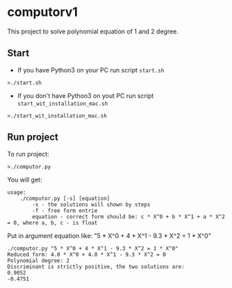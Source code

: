 # computorv1
This project to solve polynomial equation of 1 and 2 degree.
## Start
* If you have Python3 on your PC run script `start.sh`
```
>./start.sh
```
* If you don't have Python3 on yout PC run script `start_wit_installation_mac.sh`
```
>./start_wit_installation_mac.sh
```
## Run project
To run project:
```
>./computor.py
```
You will get:
```
usage:
	./computor.py [-s] [equation]
		-s - the solutions will shown by steps
		-f - free form entrie
		equation - correct form should be: c * X^0 + b * X^1 + a * X^2 = 0, where a, b, c - is float
```
Put in argument equation like: "5 * X^0 + 4 * X^1 - 9.3 * X^2 = 1 * X^0"
```
./computor.py "5 * X^0 + 4 * X^1 - 9.3 * X^2 = 1 * X^0"
Reduced form: 4.0 * X^0 + 4.0 * X^1 - 9.3 * X^2 = 0
Polynomial degree: 2
Discriminant is strictly positive, the two solutions are:
0.9052
-0.4751
```
